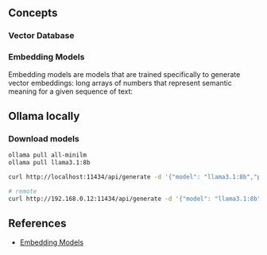 ## Concepts

### Vector Database



### Embedding Models

Embedding models are models that are trained specifically to generate vector embeddings: long arrays of numbers that represent semantic meaning for a given sequence of text:


## Ollama locally

### Download models

```bash
ollama pull all-minilm
ollama pull llama3.1:8b
```


```bash
curl http://localhost:11434/api/generate -d '{"model": "llama3.1:8b","prompt":"What is a vector database?", "stream": false }'

# remote
curl http://192.168.0.12:11434/api/generate -d '{"model": "llama3.1:8b","prompt":"What is a vector database?", "stream": false }'
```

## References
- [Embedding Models](https://ollama.com/blog/embedding-models)
